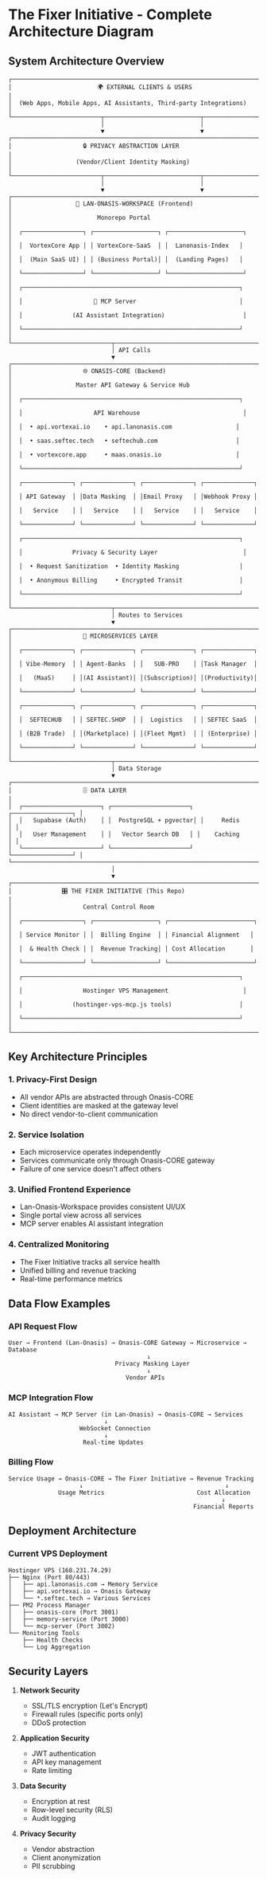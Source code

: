 # The Fixer Initiative - Complete Architecture Diagram

## System Architecture Overview

```
┌─────────────────────────────────────────────────────────────────────────┐
│                        🌍 EXTERNAL CLIENTS & USERS                      │
│  (Web Apps, Mobile Apps, AI Assistants, Third-party Integrations)      │
└─────────────────────────┬───────────────────────────┬──────────────────┘
                          │                           │
                          ▼                           ▼
┌─────────────────────────────────────────────────────────────────────────┐
│                    🔒 PRIVACY ABSTRACTION LAYER                         │
│                  (Vendor/Client Identity Masking)                       │
└─────────────────────────┬───────────────────────────┬──────────────────┘
                          │                           │
                          ▼                           ▼
┌─────────────────────────────────────────────────────────────────────────┐
│                  📱 LAN-ONASIS-WORKSPACE (Frontend)                     │
│                        Monorepo Portal                                  │
│  ┌─────────────────┐ ┌──────────────────┐ ┌─────────────────────┐     │
│  │  VortexCore App │ │ VortexCore-SaaS  │ │  Lanonasis-Index   │     │
│  │  (Main SaaS UI) │ │ (Business Portal)│ │  (Landing Pages)   │     │
│  └─────────────────┘ └──────────────────┘ └─────────────────────┘     │
│  ┌─────────────────────────────────────────────────────────────┐       │
│  │                    🤖 MCP Server                             │       │
│  │              (AI Assistant Integration)                      │       │
│  └─────────────────────────────────────────────────────────────┘       │
└────────────────────────────┬────────────────────────────────────────────┘
                             │ API Calls
                             ▼
┌─────────────────────────────────────────────────────────────────────────┐
│                    🌐 ONASIS-CORE (Backend)                             │
│                  Master API Gateway & Service Hub                       │
│  ┌─────────────────────────────────────────────────────────────┐       │
│  │                    API Warehouse                             │       │
│  │  • api.vortexai.io    • api.lanonasis.com                  │       │
│  │  • saas.seftec.tech   • seftechub.com                      │       │
│  │  • vortexcore.app     • maas.onasis.io                     │       │
│  └─────────────────────────────────────────────────────────────┘       │
│  ┌──────────────┐ ┌──────────────┐ ┌──────────────┐ ┌──────────────┐  │
│  │ API Gateway  │ │Data Masking  │ │Email Proxy   │ │Webhook Proxy │  │
│  │   Service    │ │   Service    │ │   Service    │ │   Service    │  │
│  └──────────────┘ └──────────────┘ └──────────────┘ └──────────────┘  │
│  ┌─────────────────────────────────────────────────────────────┐       │
│  │              Privacy & Security Layer                        │       │
│  │  • Request Sanitization  • Identity Masking                 │       │
│  │  • Anonymous Billing     • Encrypted Transit                │       │
│  └─────────────────────────────────────────────────────────────┘       │
└────────────────────────────┬────────────────────────────────────────────┘
                             │ Routes to Services
                             ▼
┌─────────────────────────────────────────────────────────────────────────┐
│                    💼 MICROSERVICES LAYER                               │
│  ┌──────────────┐ ┌──────────────┐ ┌──────────────┐ ┌──────────────┐  │
│  │ Vibe-Memory  │ │ Agent-Banks  │ │   SUB-PRO    │ │Task Manager  │  │
│  │   (MaaS)     │ │(AI Assistant)│ │(Subscription)│ │(Productivity)│  │
│  └──────────────┘ └──────────────┘ └──────────────┘ └──────────────┘  │
│  ┌──────────────┐ ┌──────────────┐ ┌──────────────┐ ┌──────────────┐  │
│  │  SEFTECHUB   │ │ SEFTEC.SHOP  │ │  Logistics   │ │ SEFTEC SaaS  │  │
│  │ (B2B Trade)  │ │(Marketplace) │ │(Fleet Mgmt)  │ │ (Enterprise) │  │
│  └──────────────┘ └──────────────┘ └──────────────┘ └──────────────┘  │
└────────────────────────────┬────────────────────────────────────────────┘
                             │ Data Storage
                             ▼
┌─────────────────────────────────────────────────────────────────────────┐
│                    🗄️ DATA LAYER                                        │
│  ┌──────────────────────┐ ┌──────────────────────┐ ┌─────────────────┐ │
│  │   Supabase (Auth)    │ │  PostgreSQL + pgvector│ │     Redis      │ │
│  │   User Management    │ │   Vector Search DB   │ │    Caching     │ │
│  └──────────────────────┘ └──────────────────────┘ └─────────────────┘ │
└─────────────────────────────────────────────────────────────────────────┘
                             │
                             ▼
┌─────────────────────────────────────────────────────────────────────────┐
│              🎛️ THE FIXER INITIATIVE (This Repo)                        │
│                    Central Control Room                                 │
│  ┌─────────────────┐ ┌──────────────────┐ ┌────────────────────────┐  │
│  │ Service Monitor │ │  Billing Engine  │ │ Financial Alignment   │  │
│  │  & Health Check │ │  Revenue Tracking│ │ Cost Allocation       │  │
│  └─────────────────┘ └──────────────────┘ └────────────────────────┘  │
│  ┌─────────────────────────────────────────────────────────────┐       │
│  │                 Hostinger VPS Management                     │       │
│  │              (hostinger-vps-mcp.js tools)                   │       │
│  └─────────────────────────────────────────────────────────────┘       │
└─────────────────────────────────────────────────────────────────────────┘
```

## Key Architecture Principles

### 1. **Privacy-First Design**
- All vendor APIs are abstracted through Onasis-CORE
- Client identities are masked at the gateway level
- No direct vendor-to-client communication

### 2. **Service Isolation**
- Each microservice operates independently
- Services communicate only through Onasis-CORE gateway
- Failure of one service doesn't affect others

### 3. **Unified Frontend Experience**
- Lan-Onasis-Workspace provides consistent UI/UX
- Single portal view across all services
- MCP server enables AI assistant integration

### 4. **Centralized Monitoring**
- The Fixer Initiative tracks all service health
- Unified billing and revenue tracking
- Real-time performance metrics

## Data Flow Examples

### API Request Flow
```
User → Frontend (Lan-Onasis) → Onasis-CORE Gateway → Microservice → Database
                                       ↓
                              Privacy Masking Layer
                                       ↓
                                 Vendor APIs
```

### MCP Integration Flow
```
AI Assistant → MCP Server (in Lan-Onasis) → Onasis-CORE → Services
                           ↓
                    WebSocket Connection
                           ↓
                     Real-time Updates
```

### Billing Flow
```
Service Usage → Onasis-CORE → The Fixer Initiative → Revenue Tracking
                    ↓                                        ↓
              Usage Metrics                          Cost Allocation
                                                            ↓
                                                    Financial Reports
```

## Deployment Architecture

### Current VPS Deployment
```
Hostinger VPS (168.231.74.29)
├── Nginx (Port 80/443)
│   ├── api.lanonasis.com → Memory Service
│   ├── api.vortexai.io → Onasis Gateway
│   └── *.seftec.tech → Various Services
├── PM2 Process Manager
│   ├── onasis-core (Port 3001)
│   ├── memory-service (Port 3000)
│   └── mcp-server (Port 3002)
└── Monitoring Tools
    ├── Health Checks
    └── Log Aggregation
```

## Security Layers

1. **Network Security**
   - SSL/TLS encryption (Let's Encrypt)
   - Firewall rules (specific ports only)
   - DDoS protection

2. **Application Security**
   - JWT authentication
   - API key management
   - Rate limiting

3. **Data Security**
   - Encryption at rest
   - Row-level security (RLS)
   - Audit logging

4. **Privacy Security**
   - Vendor abstraction
   - Client anonymization
   - PII scrubbing